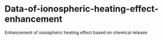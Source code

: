 # Data-of-ionospheric-heating-effect-enhancement
Enhancement of ionospheric heating effect based on chemical release
